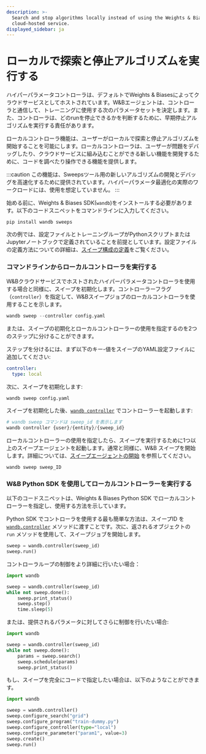```yaml
---
description: >-
  Search and stop algorithms locally instead of using the Weights & Biases
  cloud-hosted service.
displayed_sidebar: ja
---
```


# ローカルで探索と停止アルゴリズムを実行する

<head>
  <title>W&Bエージェントでローカルに探索と停止アルゴリズムを実行する</title>
</head>

ハイパーパラメータコントローラは、デフォルトでWeights & Biasesによってクラウドサービスとしてホストされています。W&Bエージェントは、コントローラと通信して、トレーニングに使用する次のパラメータセットを決定します。また、コントローラは、どのrunを停止できるかを判断するために、早期停止アルゴリズムを実行する責任があります。

ローカルコントローラ機能は、ユーザーがローカルで探索と停止アルゴリズムを開始することを可能にします。ローカルコントローラは、ユーザーが問題をデバッグしたり、クラウドサービスに組み込むことができる新しい機能を開発するために、コードを調べたり操作できる機能を提供します。

:::caution
この機能は、Sweepsツール用の新しいアルゴリズムの開発とデバッグを高速化するために提供されています。ハイパーパラメータ最適化の実際のワークロードには、使用を想定していません。
:::

始める前に、Weights & Biases SDK(`wandb`)をインストールする必要があります。以下のコードスニペットをコマンドラインに入力してください。

```
pip install wandb sweeps
```

次の例では、設定ファイルとトレーニングループがPythonスクリプトまたはJupyterノートブックで定義されていることを前提としています。設定ファイルの定義方法についての詳細は、[スイープ構成の定義](https://docs.wandb.ai/guides/sweeps/define-sweep-configuration)をご覧ください。

### コマンドラインからローカルコントローラを実行する

W&Bクラウドサービスでホストされたハイパーパラメータコントローラを使用する場合と同様に、スイープを初期化します。コントローラーフラグ（`controller`）を指定して、W&Bスイープジョブのローカルコントローラを使用することを示します。
```python
wandb sweep --controller config.yaml
```

または、スイープの初期化とローカルコントローラーの使用を指定するのを2つのステップに分けることができます。

ステップを分けるには、まず以下のキー-値をスイープのYAML設定ファイルに追加してください:

```yaml
controller:
  type: local
```

次に、スイープを初期化します:

```
wandb sweep config.yaml
```

スイープを初期化した後、[`wandb controller`](https://docs.wandb.ai/ref/python/controller) でコントローラーを起動します:

```python
# wandb sweep コマンドは sweep_id を表示します
wandb controller {user}/{entity}/{sweep_id}
```

ローカルコントローラーの使用を指定したら、スイープを実行するために1つ以上のスイープエージェントを起動します。通常と同様に、W&B スイープを開始します。詳細については、[スイープエージェントの開始](https://docs.wandb.ai/guides/sweeps/start-sweep-agents) を参照してください。

```
wandb sweep sweep_ID
```
### W&B Python SDK を使用してローカルコントローラーを実行する

以下のコードスニペットは、Weights & Biases Python SDK でローカルコントローラーを指定し、使用する方法を示しています。

Python SDK でコントローラを使用する最も簡単な方法は、スイープID を [`wandb.controller`](https://docs.wandb.ai/ref/python/controller) メソッドに渡すことです。次に、返されるオブジェクトの `run` メソッドを使用して、スイープジョブを開始します。

```python
sweep = wandb.controller(sweep_id)
sweep.run()
```

コントローラループの制御をより詳細に行いたい場合：

```python
import wandb

sweep = wandb.controller(sweep_id)
while not sweep.done():
    sweep.print_status()
    sweep.step()
    time.sleep(5)
```

または、提供されるパラメータに対してさらに制御を行いたい場合:

```python
import wandb

sweep = wandb.controller(sweep_id)
while not sweep.done():
    params = sweep.search()
    sweep.schedule(params)
    sweep.print_status()
```
もし、スイープを完全にコードで指定したい場合は、以下のようなことができます。

```python
import wandb

sweep = wandb.controller()
sweep.configure_search("grid")
sweep.configure_program("train-dummy.py")
sweep.configure_controller(type="local")
sweep.configure_parameter("param1", value=3)
sweep.create()
sweep.run()
```